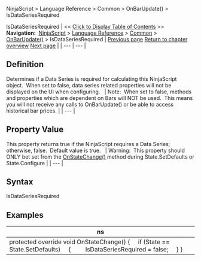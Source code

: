 ﻿
NinjaScript \> Language Reference \> Common \> OnBarUpdate() \> IsDataSeriesRequired

IsDataSeriesRequired
| \<\< [Click to Display Table of Contents](isdataseriesrequired.md) \>\> **Navigation:**     [NinjaScript](ninjascript.md) \> [Language Reference](language_reference_wip.md) \> [Common](common.md) \> [OnBarUpdate()](onbarupdate.md) \> IsDataSeriesRequired | [Previous page](currentbar.md) [Return to chapter overview](onbarupdate.md) [Next page](isfirsttickofbar.md) |
| --- | --- |
## Definition
Determines if a Data Series is required for calculating this NinjaScript object.  When set to false, data series related properties will not be displayed on the UI when configuring. 
 
| Note:  When set to false, methods and properties which are dependent on Bars will NOT be used.  This means you will not receive any calls to OnBarUpdate() or be able to access historical bar prices. |
| --- |

## Property Value
This property returns true if the NinjaScript requires a Data Series; otherwise, false.  Default value is true.
 
| Warning:  This property should ONLY bet set from the [OnStateChange()](onstatechange.md) method during State.SetDefaults or State.Configure |
| --- |

## Syntax
IsDataSeriesRequired
 
## 
## Examples
| ns |
| --- |
| protected override void OnStateChange() {      if (State \=\= State.SetDefaults)      {          IsDataSeriesRequired \= false;      } } |
